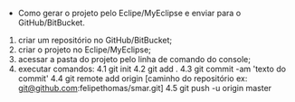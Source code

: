 - Como gerar o projeto pelo Eclipe/MyEclipse e enviar para o GitHub/BitBucket.

1. criar um repositório no GitHub/BitBucket;
2. criar o projeto no Eclipe/MyEclipse;
3. acessar a pasta do projeto pelo linha de comando do console;
4. executar comandos:
	4.1 git init
	4.2 git add .
	4.3 git commit -am 'texto do commit'
	4.4 git remote add origin [caminho do repositório ex: git@github.com:felipethomas/smar.git]
	4.5 git push -u origin master